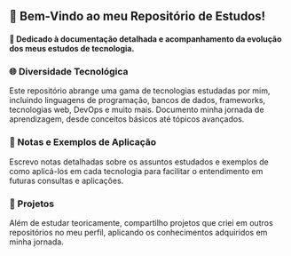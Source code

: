 <h2>👋 Bem-Vindo ao meu Repositório de Estudos!</h2>
<h4>📂 Dedicado à documentação detalhada e acompanhamento da evolução dos meus estudos de tecnologia.</h4>

<h3>🌐 Diversidade Tecnológica</h3>
<p>Este repositório abrange uma gama de tecnologias estudadas por mim, incluindo linguagens de programação, bancos de dados, frameworks, tecnologias web, DevOps e muito mais. Documento minha jornada de aprendizagem, desde conceitos básicos até tópicos avançados.</p>

<h3>📝 Notas e Exemplos de Aplicação</h3>
<p>Escrevo notas detalhadas sobre os assuntos estudados e exemplos de como aplicá-los em cada tecnologia para facilitar o entendimento em futuras consultas e aplicações.</p>

<h3>🚀 Projetos</h3>
<p>Além de estudar teoricamente, compartilho projetos que criei em outros repositórios no meu perfil, aplicando os conhecimentos adquiridos em minha jornada.</p>

